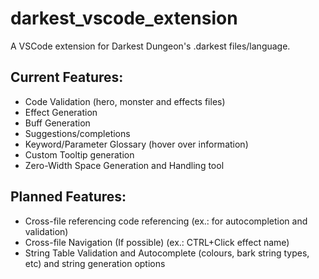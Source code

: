 # darkest_vscode_extension
A VSCode extension for Darkest Dungeon's .darkest files/language.

## Current Features:
- Code Validation (hero, monster and effects files)
- Effect Generation
- Buff Generation
- Suggestions/completions
- Keyword/Parameter Glossary (hover over information)
- Custom Tooltip generation
- Zero-Width Space Generation and Handling tool

## Planned Features:
- Cross-file referencing code referencing (ex.: for autocompletion and validation)
- Cross-file Navigation (If possible) (ex.: CTRL+Click effect name)
- String Table Validation and Autocomplete (colours, bark string types, etc) and string generation options